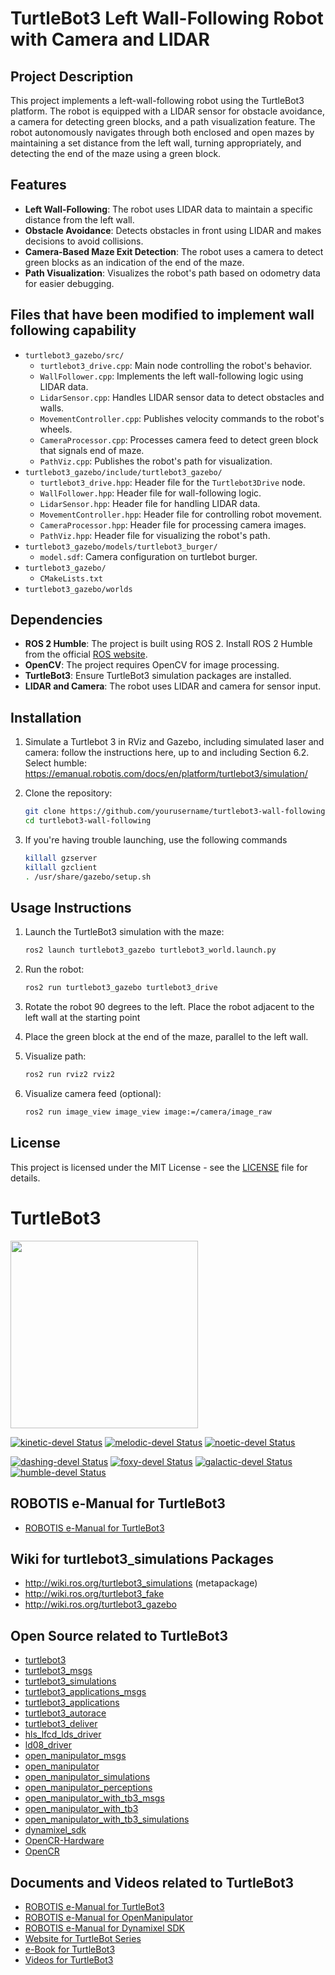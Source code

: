 # TurtleBot3 Left Wall-Following Robot with Camera and LIDAR

## Project Description
This project implements a left-wall-following robot using the TurtleBot3 platform. The robot is equipped with a LIDAR sensor for obstacle avoidance, a camera for detecting green blocks, and a path visualization feature. The robot autonomously navigates through both enclosed and open mazes by maintaining a set distance from the left wall, turning appropriately, and detecting the end of the maze using a green block.

## Features
- **Left Wall-Following**: The robot uses LIDAR data to maintain a specific distance from the left wall.
- **Obstacle Avoidance**: Detects obstacles in front using LIDAR and makes decisions to avoid collisions.
- **Camera-Based Maze Exit Detection**: The robot uses a camera to detect green blocks as an indication of the end of the maze.
- **Path Visualization**: Visualizes the robot's path based on odometry data for easier debugging.
  
## Files that have been modified to implement wall following capability

- `turtlebot3_gazebo/src/`
  - `turtlebot3_drive.cpp`: Main node controlling the robot's behavior.
  - `WallFollower.cpp`: Implements the left wall-following logic using LIDAR data.
  - `LidarSensor.cpp`: Handles LIDAR sensor data to detect obstacles and walls.
  - `MovementController.cpp`: Publishes velocity commands to the robot's wheels.
  - `CameraProcessor.cpp`: Processes camera feed to detect green block that signals end of maze.
  - `PathViz.cpp`: Publishes the robot's path for visualization.
- `turtlebot3_gazebo/include/turtlebot3_gazebo/`
  - `turtlebot3_drive.hpp`: Header file for the `Turtlebot3Drive` node.
  - `WallFollower.hpp`: Header file for wall-following logic.
  - `LidarSensor.hpp`: Header file for handling LIDAR data.
  - `MovementController.hpp`: Header file for controlling robot movement.
  - `CameraProcessor.hpp`: Header file for processing camera images.
  - `PathViz.hpp`: Header file for visualizing the robot's path.
- `turtlebot3_gazebo/models/turtlebot3_burger/`
  - `model.sdf`: Camera configuration on turtlebot burger.
- `turtlebot3_gazebo/`
  - `CMakeLists.txt`
- `turtlebot3_gazebo/worlds`

  
## Dependencies
- **ROS 2 Humble**: The project is built using ROS 2. Install ROS 2 Humble from the official [ROS website](https://docs.ros.org/en/humble/Installation.html).
- **OpenCV**: The project requires OpenCV for image processing.
- **TurtleBot3**: Ensure TurtleBot3 simulation packages are installed.
- **LIDAR and Camera**: The robot uses LIDAR and camera for sensor input.

## Installation
1. Simulate a Turtlebot 3 in RViz and Gazebo, including simulated laser and camera:
   follow the instructions here, up to and including Section 6.2. Select humble:
   https://emanual.robotis.com/docs/en/platform/turtlebot3/simulation/

2. Clone the repository:
   ```bash
   git clone https://github.com/yourusername/turtlebot3-wall-following.git
   cd turtlebot3-wall-following

3. If you're having trouble launching, use the following commands
   ```bash
   killall gzserver
   killall gzclient
   . /usr/share/gazebo/setup.sh


## Usage Instructions

1. Launch the TurtleBot3 simulation with the maze:
   ```bash
   ros2 launch turtlebot3_gazebo turtlebot3_world.launch.py
   
2. Run the robot:
   ```bash
   ros2 run turtlebot3_gazebo turtlebot3_drive
   
3. Rotate the robot 90 degrees to the left. Place the robot adjacent to the left wall at the starting point

5. Place the green block at the end of the maze, parallel to the left wall.

7. Visualize path:
   ```bash
   ros2 run rviz2 rviz2

8. Visualize camera feed (optional):
   ```bash
   ros2 run image_view image_view image:=/camera/image_raw
   
## License
This project is licensed under the MIT License - see the [LICENSE](LICENSE) file for details.


# TurtleBot3
<img src="https://github.com/ROBOTIS-GIT/emanual/blob/master/assets/images/platform/turtlebot3/logo_turtlebot3.png" width="300">

[![kinetic-devel Status](https://github.com/ROBOTIS-GIT/turtlebot3_simulations/workflows/kinetic-devel/badge.svg)](https://github.com/ROBOTIS-GIT/turtlebot3_simulations/tree/kinetic-devel)
[![melodic-devel Status](https://github.com/ROBOTIS-GIT/turtlebot3_simulations/workflows/melodic-devel/badge.svg)](https://github.com/ROBOTIS-GIT/turtlebot3_simulations/tree/melodic-devel)
[![noetic-devel Status](https://github.com/ROBOTIS-GIT/turtlebot3_simulations/workflows/noetic-devel/badge.svg)](https://github.com/ROBOTIS-GIT/turtlebot3_simulations/tree/noetic-devel)

[![dashing-devel Status](https://github.com/ROBOTIS-GIT/turtlebot3_simulations/workflows/dashing-devel/badge.svg)](https://github.com/ROBOTIS-GIT/turtlebot3_simulations/tree/dashing-devel)
[![foxy-devel Status](https://github.com/ROBOTIS-GIT/turtlebot3_simulations/workflows/foxy-devel/badge.svg)](https://github.com/ROBOTIS-GIT/turtlebot3_simulations/tree/foxy-devel)
[![galactic-devel Status](https://github.com/ROBOTIS-GIT/turtlebot3_simulations/workflows/galactic-devel/badge.svg)](https://github.com/ROBOTIS-GIT/turtlebot3_simulations/tree/galactic-devel)
[![humble-devel Status](https://github.com/ROBOTIS-GIT/turtlebot3_simulations/workflows/humble-devel/badge.svg)](https://github.com/ROBOTIS-GIT/turtlebot3_simulations/tree/humble-devel)

## ROBOTIS e-Manual for TurtleBot3
- [ROBOTIS e-Manual for TurtleBot3](http://turtlebot3.robotis.com/)

## Wiki for turtlebot3_simulations Packages
- http://wiki.ros.org/turtlebot3_simulations (metapackage)
- http://wiki.ros.org/turtlebot3_fake
- http://wiki.ros.org/turtlebot3_gazebo

## Open Source related to TurtleBot3
- [turtlebot3](https://github.com/ROBOTIS-GIT/turtlebot3)
- [turtlebot3_msgs](https://github.com/ROBOTIS-GIT/turtlebot3_msgs)
- [turtlebot3_simulations](https://github.com/ROBOTIS-GIT/turtlebot3_simulations)
- [turtlebot3_applications_msgs](https://github.com/ROBOTIS-GIT/turtlebot3_applications_msgs)
- [turtlebot3_applications](https://github.com/ROBOTIS-GIT/turtlebot3_applications)
- [turtlebot3_autorace](https://github.com/ROBOTIS-GIT/turtlebot3_autorace)
- [turtlebot3_deliver](https://github.com/ROBOTIS-GIT/turtlebot3_deliver)
- [hls_lfcd_lds_driver](https://github.com/ROBOTIS-GIT/hls_lfcd_lds_driver)
- [ld08_driver](https://github.com/ROBOTIS-GIT/ld08_driver)
- [open_manipulator_msgs](https://github.com/ROBOTIS-GIT/open_manipulator_msgs)
- [open_manipulator](https://github.com/ROBOTIS-GIT/open_manipulator)
- [open_manipulator_simulations](https://github.com/ROBOTIS-GIT/open_manipulator_simulations)
- [open_manipulator_perceptions](https://github.com/ROBOTIS-GIT/open_manipulator_perceptions)
- [open_manipulator_with_tb3_msgs](https://github.com/ROBOTIS-GIT/open_manipulator_with_tb3_msgs)
- [open_manipulator_with_tb3](https://github.com/ROBOTIS-GIT/open_manipulator_with_tb3)
- [open_manipulator_with_tb3_simulations](https://github.com/ROBOTIS-GIT/open_manipulator_with_tb3_simulations)
- [dynamixel_sdk](https://github.com/ROBOTIS-GIT/DynamixelSDK)
- [OpenCR-Hardware](https://github.com/ROBOTIS-GIT/OpenCR-Hardware)
- [OpenCR](https://github.com/ROBOTIS-GIT/OpenCR)

## Documents and Videos related to TurtleBot3
- [ROBOTIS e-Manual for TurtleBot3](http://turtlebot3.robotis.com/)
- [ROBOTIS e-Manual for OpenManipulator](http://emanual.robotis.com/docs/en/platform/openmanipulator/)
- [ROBOTIS e-Manual for Dynamixel SDK](http://emanual.robotis.com/docs/en/software/dynamixel/dynamixel_sdk/overview/)
- [Website for TurtleBot Series](http://www.turtlebot.com/)
- [e-Book for TurtleBot3](https://community.robotsource.org/t/download-the-ros-robot-programming-book-for-free/51/)
- [Videos for TurtleBot3 ](https://www.youtube.com/playlist?list=PLRG6WP3c31_XI3wlvHlx2Mp8BYqgqDURU)
